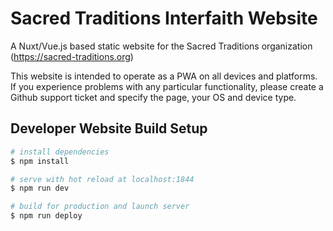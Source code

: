 # Sacred Traditions Interfaith Website

A Nuxt/Vue.js based static website for the Sacred Traditions organization (https://sacred-traditions.org)

This website is intended to operate as a PWA on all devices and platforms. If you experience problems with any particular functionality, please create a Github support ticket and specify the page, your OS and device type.



## Developer Website Build Setup

``` bash
# install dependencies
$ npm install

# serve with hot reload at localhost:1844
$ npm run dev

# build for production and launch server
$ npm run deploy

```
